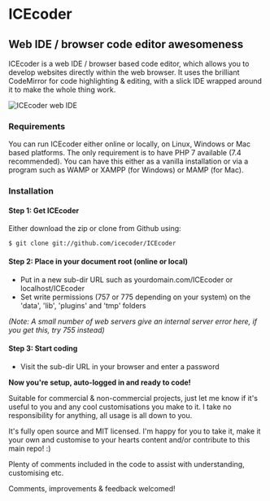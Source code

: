 # ICEcoder

## Web IDE / browser code editor awesomeness

ICEcoder is a web IDE / browser based code editor, which allows you to develop websites directly within the web browser. It uses the brilliant CodeMirror for code highlighting & editing, with a slick IDE wrapped around it to make the whole thing work.

<img src="https://icecoder.net/images/icecoder-v7-0-browser-code-editor.png" alt="ICEcoder web IDE">

### Requirements

You can run ICEcoder either online or locally, on Linux, Windows or Mac based platforms. The only requirement is to have PHP 7 available (7.4 recommended). You can have this either as a vanilla installation or via a program such as WAMP or XAMPP (for Windows) or MAMP (for Mac).

### Installation

#### Step 1: Get ICEcoder

Either download the zip or clone from Github using:

```
$ git clone git://github.com/icecoder/ICEcoder
```

#### Step 2: Place in your document root (online or local)

* Put in a new sub-dir URL such as yourdomain.com/ICEcoder or localhost/ICEcoder
* Set write permissions (757 or 775 depending on your system) on the 'data', 'lib', 'plugins' and 'tmp' folders

*(Note: A small number of web servers give an internal server error here, if you get this, try 755 instead)*

#### Step 3: Start coding

* Visit the sub-dir URL in your browser and enter a password

**Now you're setup, auto-logged in and ready to code!**

Suitable for commercial & non-commercial projects, just let me know if it's useful to you and any cool customisations you make to it. I take no responsibility for anything, all usage is all down to you.

It's fully open source and MIT licensed. I'm happy for you to take it, make it your own and customise to your hearts content and/or contribute to this main repo! :)

Plenty of comments included in the code to assist with understanding, customising etc.

Comments, improvements & feedback welcomed!
